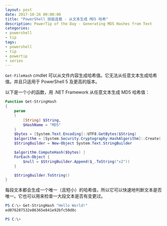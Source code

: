 ```yaml
---
layout: post
date: 2017-10-26 00:00:00
title: "PowerShell 技能连载 - 从文本生成 MD5 哈希"
description: PowerTip of the Day - Generating MD5 Hashes from Text
categories:
- powershell
- tip
tags:
- powershell
- tip
- powertip
- series
---
```

`Get-FileHash` cmdlet 可以从文件内容生成哈希值。它无法从任意文本生成哈希值。并且只适用于 PowerShell 5 及更高的版本。

以下是一个小的函数，用 .NET Framework 从任意文本生成 MD5 哈希值：

```powershell
Function Get-StringHash
{
    param
    (
        [String] $String,
        $HashName = "MD5"
    )
    $bytes = [System.Text.Encoding]::UTF8.GetBytes($String)
    $algorithm = [System.Security.Cryptography.HashAlgorithm]::Create('MD5')
    $StringBuilder = New-Object System.Text.StringBuilder

    $algorithm.ComputeHash($bytes) |
    ForEach-Object {
        $null = $StringBuilder.Append($_.ToString("x2"))
    }

    $StringBuilder.ToString()
}
```

每段文本都会生成一个唯一（且短小）的哈希值，所以它可以快速地判断文本是否唯一。它也可以用来检查一大段文本是否有变更过。

```powershell
PS C:\> Get-StringHash "Hello World!"
ed076287532e86365e841e92bfc50d8c

PS C:\>
```

<!--本文国际来源：[Generating MD5 Hashes from Text](http://community.idera.com/powershell/powertips/b/tips/posts/generating-md5-hashes-from-text)-->
